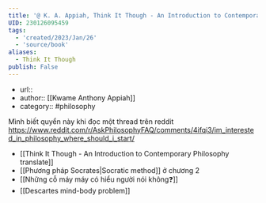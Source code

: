 ```yaml
---
title: '@ K. A. Appiah, Think It Though - An Introduction to Contemporary Philosophy'
UID: 230126095459
tags:
  - 'created/2023/Jan/26'
  - 'source/book'
aliases:
  - Think It Though
publish: False
---
```


- url::
- author:: [[Kwame Anthony Appiah]]
- category:: #philosophy 

Mình biết quyển này khi đọc một thread trên reddit https://www.reddit.com/r/AskPhilosophyFAQ/comments/4ifqi3/im_interested_in_philosophy_where_should_i_start/

- [[Think It Though - An Introduction to Contemporary Philosophy translate]]
- [[Phương pháp Socrates|Socratic method]] ở chương 2
- [[Những cỗ máy máy có hiểu người nói không❓]]
- [[Descartes mind-body problem]]